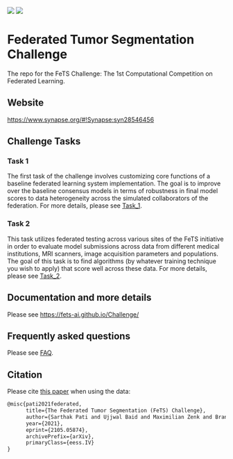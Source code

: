 <a href="https://arxiv.org/abs/2105.05874" alt="Citation"><img src="https://img.shields.io/badge/cite-citation-blue" /></a>
<a href="https://twitter.com/FeTS_Challenge" alt="Citation"><img src="https://img.shields.io/twitter/follow/fets_challenge?style=social" /></a>

# Federated Tumor Segmentation Challenge

The repo for the FeTS Challenge: The 1st Computational Competition on Federated Learning.

## Website

https://www.synapse.org/#!Synapse:syn28546456

## Challenge Tasks

### Task 1

The first task of the challenge involves customizing core functions of a baseline federated learning system implementation. The goal is to improve over the baseline consensus models in terms of robustness in final model scores to data heterogeneity across the simulated collaborators of the federation. For more details, please see [Task_1](./Task_1).

### Task 2

This task utilizes federated testing across various sites of the FeTS initiative in order to evaluate model submissions across data from different medical institutions, MRI scanners, image acquisition parameters and populations. The goal of this task is to find algorithms (by whatever training technique you wish to apply) that score well across these data. For more details, please see [Task_2](./Task_2).

## Documentation and more details

Please see https://fets-ai.github.io/Challenge/

## Frequently asked questions

Please see [FAQ](https://fets-ai.github.io/Challenge/faq/).

## Citation

Please cite [this paper](https://arxiv.org/abs/2105.05874) when using the data:

```latex
@misc{pati2021federated,
      title={The Federated Tumor Segmentation (FeTS) Challenge}, 
      author={Sarthak Pati and Ujjwal Baid and Maximilian Zenk and Brandon Edwards and Micah Sheller and G. Anthony Reina and Patrick Foley and Alexey Gruzdev and Jason Martin and Shadi Albarqouni and Yong Chen and Russell Taki Shinohara and Annika Reinke and David Zimmerer and John B. Freymann and Justin S. Kirby and Christos Davatzikos and Rivka R. Colen and Aikaterini Kotrotsou and Daniel Marcus and Mikhail Milchenko and Arash Nazer and Hassan Fathallah-Shaykh and Roland Wiest and Andras Jakab and Marc-Andre Weber and Abhishek Mahajan and Lena Maier-Hein and Jens Kleesiek and Bjoern Menze and Klaus Maier-Hein and Spyridon Bakas},
      year={2021},
      eprint={2105.05874},
      archivePrefix={arXiv},
      primaryClass={eess.IV}
}
```
